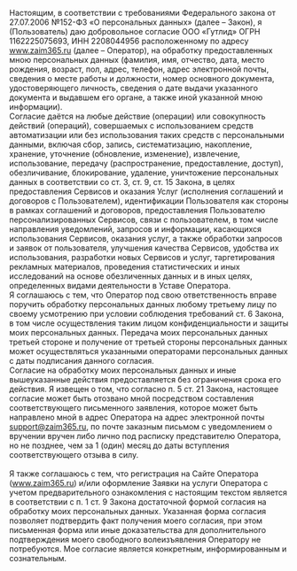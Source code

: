Настоящим, в соответствии с требованиями Федерального закона от 27.07.2006 №152-ФЗ «О персональных данных» (далее – Закон), я (Пользователь) даю добровольное согласие ООО «Гутлид» ОГРН 1162225075693, ИНН 2208044956 расположенному по адресу www.zaim365.ru (далее – Оператор), на обработку предоставленных мною персональных данных (фамилия, имя, отчество, дата, место рождения, возраст, пол, адрес, телефон, адрес электронной почты, сведения о месте работы и должности, номер основного документа, удостоверяющего личность, сведения о дате выдачи указанного документа и выдавшем его органе, а также иной указанной мною информации).</br>
Согласие даётся на любые действие (операции) или совокупность действий (операций), совершаемых с использованием средств автоматизации или без использования таких средств с персональными данными, включая сбор, запись, систематизацию, накопление, хранение, уточнение (обновление, изменение), извлечение, использование, передачу (распространение, предоставление, доступ), обезличивание, блокирование, удаление, уничтожение персональных данных в соответствии со ст. 3, ст. 9, ст. 15 Закона, в целях предоставления Сервисов и оказания Услуг (исполнения соглашений и договоров с Пользователем), идентификации Пользователя как стороны в рамках соглашений и договоров, предоставления Пользователю персонализированных Сервисов, связи с пользователем, в том числе направления уведомлений, запросов и информации, касающихся использования Сервисов, оказания услуг, а также обработки запросов и заявок от пользователя, улучшения качества Сервисов, удобства их использования, разработки новых Сервисов и услуг, таргетирования рекламных материалов, проведения статистических и иных исследований на основе обезличенных данных и в иных целях, определенных видами деятельности в Уставе Оператора.</br>
Я соглашаюсь с тем, что Оператор под свою ответственность вправе поручить обработку персональных данных любому третьему лицу по своему усмотрению при условии соблюдения требований ст. 6 Закона, в том числе осуществления таким лицом конфиденциальности и защиты моих персональных данных. Передача моих персональных данных третьей стороне и получение от третьей стороны персональных данных может осуществляться указанными операторами персональных данных с даты подписания данного согласия.</br>
Согласие на обработку моих персональных данных и иные вышеуказанные действия предоставляется без ограничения срока его действия. Я извещен о том, что согласно п. 5 ст. 21 Закона, настоящее согласие может быть отозвано мной посредством составления соответствующего письменного заявления, которое может быть направлено мной в адрес Оператора на адрес электронной почты support@zaim365.ru, по почте заказным письмом с уведомлением о вручении вручен либо лично под расписку представителю Оператора, но не позднее, чем за 1 (один) месяц до даты вступления соответствующего отзыва в силу.</br>
</br>
Я также соглашаюсь с тем, что регистрация на Сайте Оператора (www.zaim365.ru) и/или оформление Заявки на услуги Оператора с учетом предварительного ознакомления с настоящим текстом является в соответствии с п. 1 ст. 9 Закона достаточной формой согласия на обработку моих персональных данных. Указанная форма согласия позволяет подтвердить факт получения моего согласия, при этом письменная форма или иные доказательства для дополнительного подтверждения моего свободного волеизъявления Оператору не потребуются. Мое согласие является конкретным, информированным и сознательным.</br>